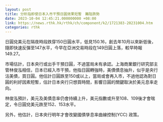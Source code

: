 ```yaml
---
layout: post
title: 分析指即使日本入市干預日圓效果短暫　難阻跌勢
date: 2023-10-04 12:45:21.000000000 +08:00
link: https://news.rthk.hk/rthk/ch/component/k2/1721383-20231004.htm
categories: rthk
---
```


日圓兌美元在隔夜時段跌穿150日圓水平，低見150.16，創去年10月以來新低後，隨即快速反彈至147水平，今早在亞洲交易時段在149日圓上落，較早時報149.27。

市場估計，日本央行或出手干預日圓，不過當局未有承認。上海商業銀行研究部主管林俊泓相信，日本已經入市干預，他指日圓轉強時，美債債息抽升，似乎是央行沽美債，買日圓。他估計日圓跌至150或以上，當局或會再入市，不過他認為對日圓的利好因素短暫，估計日本央行只想買時間，影響日圓的關鍵取決於美元息率走向。

林俊泓預計，美元及美債息率仍會持續上升，美元指數或升至108、109後才會喘定，令日圓兌美元跌至152、153水平。

另外，他估計，日本央行明年才會改變國債孳息率曲線控制(YCC) 政策。
